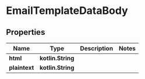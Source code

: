 
# EmailTemplateDataBody

## Properties
| Name | Type | Description | Notes |
| ------------ | ------------- | ------------- | ------------- |
| **html** | **kotlin.String** |  |  |
| **plaintext** | **kotlin.String** |  |  |



